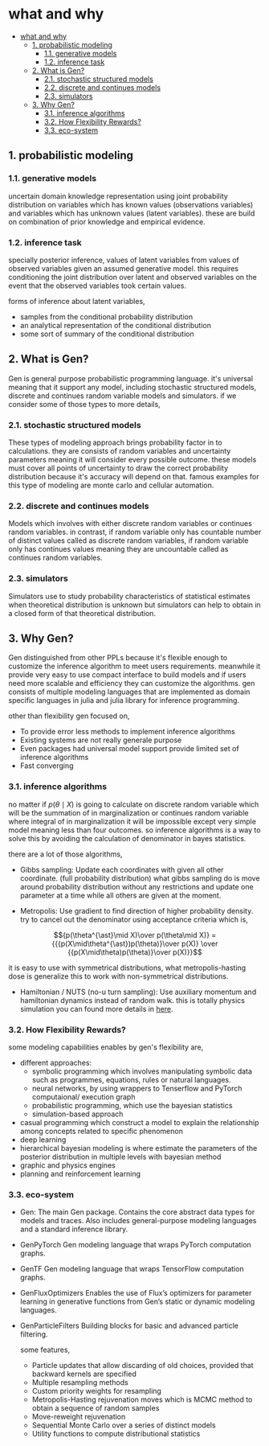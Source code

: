 # what and why

<!-- TOC -->
* [what and why](#what-and-why)
  * [1. probabilistic modeling](#1-probabilistic-modeling)
    * [1.1. generative models](#11-generative-models)
    * [1.2. inference task](#12-inference-task)
  * [2. What is Gen?](#2-what-is-gen)
    * [2.1. stochastic structured models](#21-stochastic-structured-models)
    * [2.2. discrete and continues models](#22-discrete-and-continues-models)
    * [2.3. simulators](#23-simulators)
  * [3. Why Gen?](#3-why-gen)
    * [3.1. inference algorithms](#31-inference-algorithms)
    * [3.2. How Flexibility Rewards?](#32-how-flexibility-rewards)
    * [3.3. eco-system](#33-eco-system)
<!-- TOC -->

## 1. probabilistic modeling

### 1.1. generative models

uncertain domain knowledge representation using joint probability distribution on variables which has known values
(observations variables) and variables which has unknown values (latent variables). these are build on combination of 
prior knowledge and empirical evidence.

### 1.2. inference task

specially posterior inference, values of latent variables from values of observed variables given an assumed generative 
model. this requires conditioning the joint distribution over latent and observed variables on the event that the 
observed variables took certain values.

forms of inference about latent variables,

- samples from the conditional probability distribution
- an analytical representation of the conditional distribution 
- some sort of summary of the conditional distribution

## 2. What is Gen?

Gen is general purpose probabilistic programming language. it's universal meaning that it support any model,
including stochastic structured models, discrete and continues random variable models and simulators. if we consider
some of those types to more details,

### 2.1. stochastic structured models

These types of modeling approach brings probability factor in to calculations. they are consists of random variables
and uncertainty parameters meaning it will consider every possible outcome. these models must cover all points of
uncertainty to draw the correct probability distribution because it's accuracy will depend on that. famous examples
for this type of modeling are monte carlo and cellular automation.

### 2.2. discrete and continues models

Models which involves with either discrete random variables or continues random variables. in contrast, if random
variable only has countable number of distinct values called as discrete random variables, if random variable only has
continues values meaning they are uncountable called as continues random variables.

### 2.3. simulators

Simulators use to study probability characteristics of statistical estimates when theoretical distribution is unknown
but simulators can help to obtain in a closed form of that theoretical distribution.

## 3. Why Gen?

Gen distinguished from other PPLs because it's flexible enough to customize the inference algorithm to meet users
requirements. meanwhile it provide very easy to use compact interface to build models and if users need more scalable
and efficiency they can customize the algorithms. gen consists of multiple modeling languages that are implemented as
domain specific languages in julia and julia library for inference programming.

other than flexibility gen focused on,

- To provide error less methods to implement inference algorithms
- Existing systems are not really generale purpose
- Even packages had universal model support provide limited set of inference algorithms
- Fast converging

### 3.1. inference algorithms

no matter if $p(\theta \mid X)$ is going to calculate on discrete random variable which will be the summation of in
marginalization or continues random variable where integral of in marginalization it will be impossible except very 
simple model meaning less than four outcomes. so inference algorithms is a way to solve this by avoiding the calculation
of denominator in bayes statistics.

there are a lot of those algorithms,

- Gibbs sampling: Update each coordinates with given all other coordinate. (full probability distribution) what gibbs 
  sampling do is move around probability distribution without any restrictions and update one parameter at a time while
  all others are given at the moment.

- Metropolis: Use gradient to find direction of higher probability density.
  try to cancel out the denominator using acceptance criteria which is,
  
$${p(\theta^{\ast}\mid X)\over p(\theta\mid X)} = {{{p(X\mid\theta^{\ast})p(\theta)}\over p(X)} \over {{p(X\mid\theta)p(\theta)}\over p(X)}}$$

  it is easy to use with symmetrical distributions, what metropolis-hasting dose is generalize this to work with 
  non-symmetrical distributions.

- Hamiltonian / NUTS (no-u turn sampling): Use auxiliary momentum and hamiltonian dynamics instead of random walk. this
  is totally physics simulation you can found more details in [here](https://elevanth.org/blog/2017/11/28/build-a-better-markov-chain/).


### 3.2. How Flexibility Rewards?

some modeling capabilities enables by gen's flexibility are,

- different approaches:
    - symbolic programming which involves manipulating symbolic data such as programmes, equations, rules or natural
      languages.
    - neural networks, by using wrappers to Tenserflow and PyTorch computaional/ execution graph
    - probabilistic programming, which use the bayesian statistics
    - simulation-based approach
- casual programming which construct a model to explain the relationship among concepts related to specific phenomenon
- deep learning
- hierarchical bayesian modeling is where estimate the parameters of the posterior distribution in multiple levels with
  bayesian method
- graphic and physics engines
- planning and reinforcement learning

### 3.3. eco-system

- Gen:
  The main Gen package. Contains the core abstract data types for models and traces.
  Also includes general-purpose modeling languages and a standard inference library.

- GenPyTorch
  Gen modeling language that wraps PyTorch computation graphs.

- GenTF
  Gen modeling language that wraps TensorFlow computation graphs.

- GenFluxOptimizers
  Enables the use of Flux’s optimizers for parameter learning in generative functions from Gen’s static or dynamic
  modeling languages.

- GenParticleFilters
  Building blocks for basic and advanced particle filtering.

  some features,
    - Particle updates that allow discarding of old choices, provided that backward kernels are specified
    - Multiple resampling methods
    - Custom priority weights for resampling
    - Metropolis-Hasting rejuvenation moves which is MCMC method to obtain a sequence of random samples
    - Move-reweight rejuvenation
    - Sequential Monte Carlo over a series of distinct models
    - Utility functions to compute distributional statistics